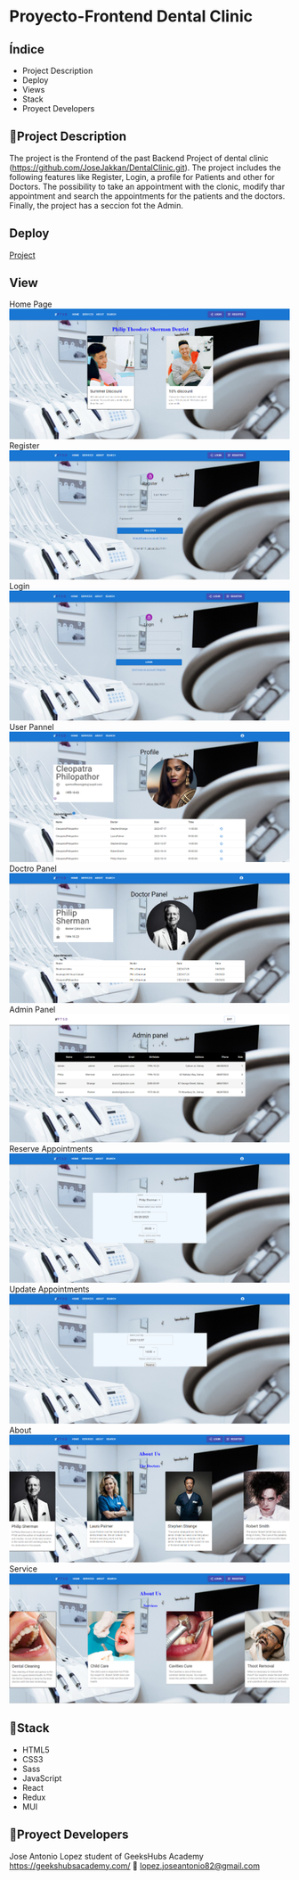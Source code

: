 # Proyecto-Frontend Dental Clinic

## Índice

<ul>

<li>Project Description</li>
<li>Deploy</li>
<li>Views</li>
<li>Stack</li>
<li>Proyect Developers</li>

</ul>

## :blue_book:Project Description

The project is the Frontend of the past Backend Project of dental clinic (https://github.com/JoseJakkan/DentalClinic.git). The project includes the following features like Register, Login, a profile for Patients and other for Doctors. The possibility to take an appointment with the clonic, modify thar appointment and search the appointments for the patients and the doctors. Finally, the project has a seccion fot the Admin.



## Deploy

<div align:"center">
<a href="https://github.com/JoseJakkan/Frontend-DentalClinic.git">Project</a>
</a>
</div>

## View
Home Page
![Home Page](Home%20Page.png)
Register
![Register](Register.png)
Login
![Login](Login.png)
User Pannel
![User Panel](Patient%20Profile.png)
Doctro Panel
![Doctor Panel](Doctor%20Panel.png)
Admin Panel
![Admin Panel](Admin%20Pannel.png)
Reserve Appointments
![Reserve Appointment](Create%20Appointment.png)
Update Appointments
![Update Appointment](Modifiy%20Appointment.png)
About
![About](About%20us.png)
Service
![Services](Services.png)
## :wrench:Stack

<ul>
<li>HTML5</li>
<li>CSS3</li>
<li>Sass</li>
<li>JavaScript</li>
<li>React</li>
<li>Redux</li>
<li>MUI</li>
</ul>

## :koala:Proyect Developers

Jose Antonio Lopez
student of GeeksHubs Academy https://geekshubsacademy.com/
:e-mail: lopez.joseantonio82@gmail.com
